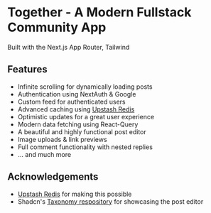 # Together - A Modern Fullstack Community App

Built with the Next.js App Router, Tailwind

## Features

- Infinite scrolling for dynamically loading posts
- Authentication using NextAuth & Google
- Custom feed for authenticated users
- Advanced caching using [Upstash Redis](https://upstash.com/?utm_source=Josh2)
- Optimistic updates for a great user experience
- Modern data fetching using React-Query
- A beautiful and highly functional post editor
- Image uploads & link previews
- Full comment functionality with nested replies
- ... and much more

## Acknowledgements

- [Upstash Redis](https://upstash.com/?utm_source=Josh2) for making this possible
- Shadcn's [Taxonomy respository](https://github.com/shadcn/taxonomy) for showcasing the post editor
